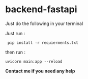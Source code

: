 # backend-fastapi

Just do the following in your terminal 

Just run :

`
pip install -r requierments.txt`


then run : 

`
uvicorn main:app --reload
`


**Contact me if you need any help**
